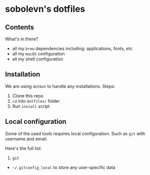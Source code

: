 # sobolevn's dotfiles

## Contents

What's in there?

* all my `brew` dependencies including: applications, fonts, etc
* all my `macOS` configuration
* all my shell configuration

## Installation

We are using `dotbot` to handle any installations. Steps:

1. Clone this repo
2. `cd` into `dotfiles/` folder
3. Run `install` script

## Local configuration

Some of the used tools requires local configuration. Such as `git` with username and email.

Here's the full list:

1. `git`

  * `~/.gitconfig_local` to store any user-specific data

